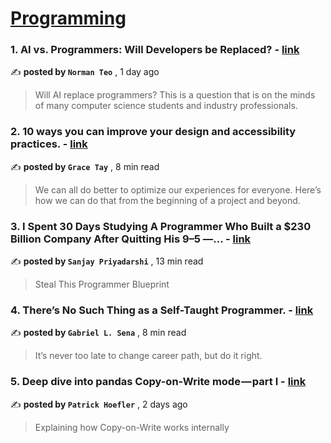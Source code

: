 
<h1><a href=https://medium.com/tag/programming/recommended target="_blank" rel="noopener noreferrer">Programming</a></h1>
<h3>1. AI vs. Programmers: Will Developers be Replaced? - <a href=https://medium.com/@normantch04/ai-vs-programmers-will-developers-be-replaced-5a9d7cb5e4e0?source=tag_recommended_feed---------0-84----------programming----------6a5b862f_c5dc_4f54_b25b_91a4a9e768c6------- target="_blank" rel="noopener noreferrer">link</a></h3>

✍️ **posted by `Norman Teo`** <date> , 1 day ago</date>

<blockquote>Will AI replace programmers? This is a question that is on the minds of many computer science students and industry professionals.</blockquote>

<h3>2. 10 ways you can improve your design and accessibility practices. - <a href=https://medium.com/design-bootcamp/10-ways-you-can-improve-your-design-and-accessibility-practices-21df4130ef02?source=tag_recommended_feed---------1-107----------programming----------6a5b862f_c5dc_4f54_b25b_91a4a9e768c6------- target="_blank" rel="noopener noreferrer">link</a></h3>

✍️ **posted by `Grace Tay`** <date> , 8 min read</date>

<blockquote>We can all do better to optimize our experiences for everyone. Here’s how we can do that from the beginning of a project and beyond.</blockquote>

<h3>3. I Spent 30 Days Studying A Programmer Who Built a $230 Billion Company After Quitting His 9–5 —… - <a href=https://medium.com/gitconnected/i-spent-30-days-studying-a-programmer-who-built-a-230-billion-company-after-quitting-his-9-5-8ff4ebbe0346?source=tag_recommended_feed---------2-85----------programming----------6a5b862f_c5dc_4f54_b25b_91a4a9e768c6------- target="_blank" rel="noopener noreferrer">link</a></h3>

✍️ **posted by `Sanjay Priyadarshi`** <date> , 13 min read</date>

<blockquote>Steal This Programmer Blueprint</blockquote>

<h3>4. There’s No Such Thing as a Self-Taught Programmer. - <a href=https://medium.com/towards-data-science/theres-no-such-thing-as-a-self-taught-programmer-4062c309aef0?source=tag_recommended_feed---------3-84----------programming----------6a5b862f_c5dc_4f54_b25b_91a4a9e768c6------- target="_blank" rel="noopener noreferrer">link</a></h3>

✍️ **posted by `Gabriel L. Sena`** <date> , 8 min read</date>

<blockquote>It’s never too late to change career path, but do it right.</blockquote>

<h3>5. Deep dive into pandas Copy-on-Write mode — part I - <a href=https://medium.com/towards-data-science/deep-dive-into-pandas-copy-on-write-mode-part-i-26982e7408c6?source=tag_recommended_feed---------4-107----------programming----------6a5b862f_c5dc_4f54_b25b_91a4a9e768c6------- target="_blank" rel="noopener noreferrer">link</a></h3>

✍️ **posted by `Patrick Hoefler`** <date> , 2 days ago</date>

<blockquote>Explaining how Copy-on-Write works internally</blockquote>

